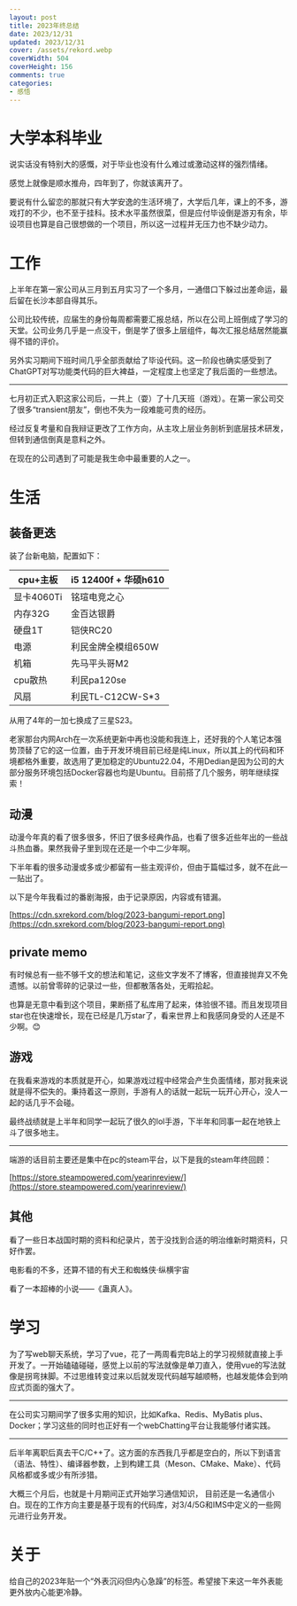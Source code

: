 ```yaml
---
layout: post
title: 2023年终总结
date: 2023/12/31
updated: 2023/12/31
cover: /assets/rekord.webp
coverWidth: 504
coverHeight: 156
comments: true
categories: 
- 感悟
---
```



# 大学本科毕业

说实话没有特别大的感慨，对于毕业也没有什么难过或激动这样的强烈情绪。

感觉上就像是顺水推舟，四年到了，你就该离开了。

要说有什么留恋的那就只有大学安逸的生活环境了，大学后几年，课上的不多，游戏打的不少，也不至于挂科。技术水平虽然很菜，但是应付毕设倒是游刃有余，毕设项目也算是自己很想做的一个项目，所以这一过程并无压力也不缺少动力。

# 工作

上半年在第一家公司从三月到五月实习了一个多月，一通借口下躲过出差命运，最后留在长沙本部自得其乐。

公司比较传统，应届生的身份每周都需要汇报总结，所以在公司上班倒成了学习的天堂。公司业务几乎是一点没干，倒是学了很多上层组件，每次汇报总结居然能赢得不错的评价。

另外实习期间下班时间几乎全部贡献给了毕设代码。这一阶段也确实感受到了ChatGPT对写功能类代码的巨大裨益，一定程度上也坚定了我后面的一些想法。

---

七月初正式入职这家公司后，一共上（耍）了十几天班（游戏）。在第一家公司交了很多“transient朋友”，倒也不失为一段难能可贵的经历。

经过反复考量和自我辩证更改了工作方向，从主攻上层业务剖析到底层技术研发，但转到通信倒真是意料之外。

在现在的公司遇到了可能是我生命中最重要的人之一。

# 生活

## 装备更迭

装了台新电脑，配置如下：

| cpu+主板 | i5 12400f + 华硕h610 |
| --- | --- |
| 显卡4060Ti | 铭瑄电竞之心 |
| 内存32G | 金百达银爵 |
| 硬盘1T | 铠侠RC20  |
| 电源 | 利民金牌全模组650W |
| 机箱 | 先马平头哥M2 |
| cpu散热 | 利民pa120se |
| 风扇 | 利民TL-C12CW-S*3 |

从用了4年的一加七换成了三星S23。

老家那台内网Arch在一次系统更新中再也没能和我连上，还好我的个人笔记本强势顶替了它的这一位置，由于开发环境目前已经是纯Linux，所以其上的代码和环境都格外重要，故选用了更加稳定的Ubuntu22.04，不用Dedian是因为公司的大部分服务环境包括Docker容器也均是Ubuntu。目前搭了几个服务，明年继续探索！

## 动漫

动漫今年真的看了很多很多，怀旧了很多经典作品，也看了很多近些年出的一些战斗热血番。果然我骨子里到现在还是一个中二少年啊。

下半年看的很多动漫或多或少都留有一些主观评价，但由于篇幅过多，就不在此一一贴出了。

以下是今年我看过的番剧海报，由于记录原因，内容或有错漏。

[https://cdn.sxrekord.com/blog/2023-bangumi-report.png](https://cdn.sxrekord.com/blog/2023-bangumi-report.png)

## private memo

有时候总有一些不够千文的想法和笔记，这些文字发不了博客，但直接抛弃又不免遗憾。以前曾零碎的记录过一些，但都散落各处，无暇拾起。

也算是无意中看到这个项目，果断搭了私库用了起来，体验很不错。而且发现项目star也在快速增长，现在已经是几万star了，看来世界上和我感同身受的人还是不少啊。😊

## 游戏

在我看来游戏的本质就是开心，如果游戏过程中经常会产生负面情绪，那对我来说就是得不偿失的。秉持着这一原则，手游有人的话就一起玩一玩开心开心，没人一起的话几乎不会碰。

最终战绩就是上半年和同学一起玩了很久的lol手游，下半年和同事一起在地铁上斗了很多地主。

---

端游的话目前主要还是集中在pc的steam平台，以下是我的steam年终回顾：

[https://store.steampowered.com/yearinreview/](https://store.steampowered.com/yearinreview/)

## 其他

看了一些日本战国时期的资料和纪录片，苦于没找到合适的明治维新时期资料，只好作罢。

电影看的不多，还算不错的有犬王和蜘蛛侠·纵横宇宙

看了一本超棒的小说——《蛊真人》。

# 学习

为了写web聊天系统，学习了vue，花了一两周看完B站上的学习视频就直接上手开发了。一开始磕磕碰碰，感觉上以前的写法就像是单刀直入，使用vue的写法就像是拐弯抹脚。不过思维转变过来以后就发现代码越写越顺畅，也越发能体会到响应式页面的强大了。

---

在公司实习期间学了很多实用的知识，比如Kafka、Redis、MyBatis plus、Docker；学习这些的同时也正好有一个webChatting平台让我能够付诸实践。

---

后半年离职后真去干C/C++了。这方面的东西我几乎都是空白的，所以下到语言（语法、特性）、编译器参数，上到构建工具（Meson、CMake、Make）、代码风格都或多或少有所涉猎。

大概三个月后，也就是十月期间正式开始学习通信知识， 目前还是一名通信小白。现在的工作方向主要是基于现有的代码库，对3/4/5G和IMS中定义的一些网元进行业务开发。

# 关于

给自己的2023年贴一个“外表沉闷但内心急躁”的标签。希望接下来这一年外表能更外放内心能更冷静。